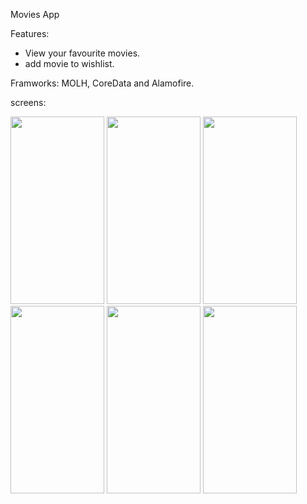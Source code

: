 Movies App

Features:
- View your favourite movies.
- add movie to wishlist.

Framworks: MOLH, CoreData and Alamofire.

screens:

<img src="https://user-images.githubusercontent.com/48734681/159599350-7a6df941-59f7-4d2c-bff6-0404d1331a54.png" width="150" height="300"> <img src="https://user-images.githubusercontent.com/48734681/159599375-a1ad93cd-7fa7-4247-9eb3-193b170a8ee9.png" width="150" height="300"> <img src="https://user-images.githubusercontent.com/48734681/159599378-28e8255d-7dd9-463f-82bc-ae24260fbff4.png" width="150" height="300"> <img src="https://user-images.githubusercontent.com/48734681/159599383-c2c30f34-c3d1-40c1-9ee2-8c71843f38a0.png" width="150" height="300"> <img src="https://user-images.githubusercontent.com/48734681/159599390-73b6fa23-f7ad-4933-b5a3-8c4e4943d7d1.png" width="150" height="300"> <img src="https://user-images.githubusercontent.com/48734681/159599395-dff0d987-ee6c-487c-b861-3eebc3d825c5.png" width="150" height="300">
